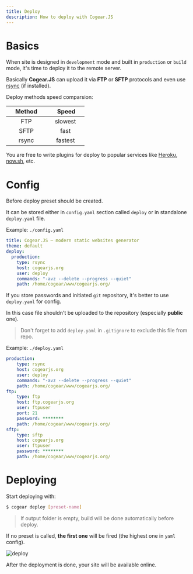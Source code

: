 ```yaml
---
title: Deploy
description: How to deploy with Cogear.JS
---
```

# Basics

When site is designed in `development` mode and built in `production` or `build` mode, it's time to deploy it to the remote server.

Basically **Cogear.JS** can upload it via **FTP** or **SFTP** protocols and even use [rsync](https://rsync.samba.org) (if installed).

Deploy methods speed comparsion:

&nbsp;&nbsp;&nbsp;&nbsp;Method&nbsp;&nbsp;&nbsp;&nbsp;|&nbsp;&nbsp;&nbsp;&nbsp;&nbsp;Speed&nbsp;&nbsp;&nbsp;&nbsp;
:----:|:----:
FTP|slowest
SFTP|fast
rsync|fastest

You are free to write plugins for deploy to popular services like [Heroku](https://www.heroku.com), [now.sh](https://now.sh), etc.

# Config
Before deploy preset should be created.

It can be stored either in `config.yaml` section called `deploy` or in standalone `deploy.yaml` file.

Example: `./config.yaml`
```yaml
title: Cogear.JS – modern static websites generator
theme: default
deploy:
  production:
    type: rsync
    host: cogearjs.org
    user: deploy
    commands: "-avz --delete --progress --quiet"
    path: /home/cogear/www/cogearjs.org/
```

If you store passwords and initiated `git` repository, it's better to use `deploy.yaml` for config. 

In this case file shouldn't be uploaded to the repository (especially **public** one).
> Don't forget to add `deploy.yaml` in `.gitignore` to exclude this file from repo.

Example: `./deploy.yaml`
```yaml
production:
	type: rsync
	host: cogearjs.org
	user: deploy
	commands: "-avz --delete --progress --quiet"
	path: /home/cogear/www/cogearjs.org/
ftp:
	type: ftp
	host: ftp.cogearjs.org
	user: ftpuser
	port: 21
	password: ********
	path: /home/cogear/www/cogearjs.org/
sftp:
	type: sftp
	host: cogearjs.org
	user: ftpuser
	password: ********
	path: /home/cogear/www/cogearjs.org/
```

# Deploying

Start deploying with:
```bash
$ cogear deploy [preset-name]
```
> If output folder is empty, build will be done automatically before deploy.

If no preset is called, **the first one** will be fired (the highest one in `yaml` config).

![deploy](/images/docs/workflow/deploy.svg)

After the deployment is done, your site will be available online.
